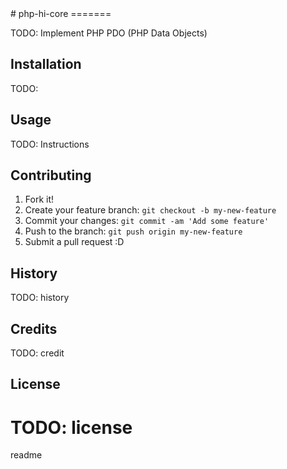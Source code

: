 <snippet>
  <content>
# php-hi-core
=======

TODO: Implement PHP PDO (PHP Data Objects)

## Installation

TODO: 

## Usage

TODO: Instructions

## Contributing

1. Fork it!
2. Create your feature branch: `git checkout -b my-new-feature`
3. Commit your changes: `git commit -am 'Add some feature'`
4. Push to the branch: `git push origin my-new-feature`
5. Submit a pull request :D

## History

TODO: history

## Credits

TODO: credit

## License

TODO: license
=======
  </content>
  <tabTrigger>readme</tabTrigger>
</snippet>
